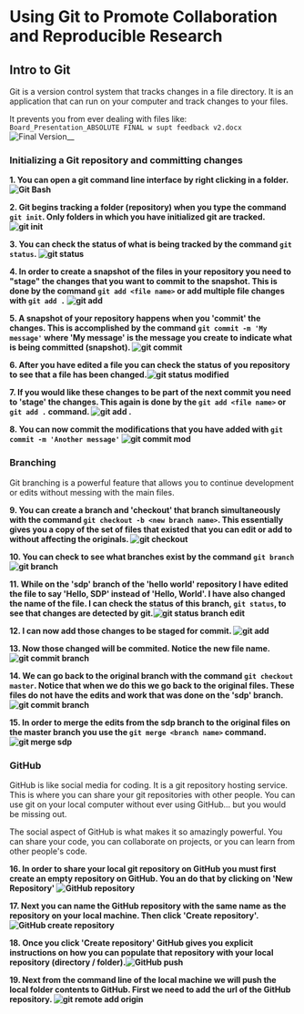 # Using Git to Promote Collaboration and Reproducible Research
## Intro to Git
Git is a version control system that tracks changes in a file directory.  It is an application that can run on your computer and track changes to your files. 

It prevents you from ever dealing with files like: `Board_Presentation_ABSOLUTE FINAL w supt feedback v2.docx` ![Final Version](img/00_final_version.png)__

### Initializing a Git repository and committing changes
__1. You can open a git command line interface by right clicking in a folder. ![Git Bash](https://github.com/nathant23/hello-world/blob/master/img/01_start_Git_Bash.png)__

__2. Git begins tracking a folder (repository) when you type the command `git init`. Only folders in which you have initialized git are tracked. ![git init](https://github.com/nathant23/hello-world/blob/master/img/02_git_init.png)__

__3. You can check the status of what is being tracked by the command `git status`. ![git status](https://github.com/nathant23/hello-world/blob/master/img/03_git_status.png)__

__4. In order to create a snapshot of the files in your repository you need to "stage" the changes that you want to commit to the snapshot.  This is done by the command `git add <file name>` or add multiple file changes with `git add .` ![git add](https://github.com/nathant23/hello-world/blob/master/img/04_git_add_and_status.png)__

__5. A snapshot of your repository happens when you 'commit' the changes.  This is accomplished by the command `git commit -m 'My message'` where 'My message' is the message you create to indicate what is being committed (snapshot). ![git commit](https://github.com/nathant23/hello-world/blob/master/img/05_git_commit.png)__

__6. After you have edited a file you can check the status of you repository to see that a file has been changed.![git status modified](https://github.com/nathant23/hello-world/blob/master/img/06_git_status_modified.png)__

__7. If you would like these changes to be part of the next commit you need to 'stage' the changes.  This again is done by the `git add <file name>` or `git add .` command. ![git add .](https://github.com/nathant23/hello-world/blob/master/img/07_git_add_..png)__

__8. You can now commit the modifications that you have added with `git commit -m 'Another message'` ![git commit mod](https://github.com/nathant23/hello-world/blob/master/img/08_git_commit_modification.png)__

### Branching
Git branching is a powerful feature that allows you to continue development or edits without messing with the main files.

__9. You can create a branch and 'checkout' that branch simultaneously with the command `git checkout -b <new branch name>`.  This essentially gives you a copy of the set of files that existed that you can edit or add to without affecting the originals. ![git checkout](https://github.com/nathant23/hello-world/blob/master/img/09_git_checkout.png)__

__10. You can check to see what branches exist by the command `git branch` ![git branch](https://github.com/nathant23/hello-world/blob/master/img/10_git_branch.png)__

 
__11. While on the 'sdp' branch of the 'hello world' repository I have edited the file to say 'Hello, SDP' instead of 'Hello, World'.  I have also changed the name of the file. I can check the status of this branch, `git status`, to see that changes are detected by git.![git status branch edit](https://github.com/nathant23/hello-world/blob/master/img/11_git_status_delete.png)__

__12. I can now add those changes to be staged for commit. ![git add](https://github.com/nathant23/hello-world/blob/master/img/12_git_add.png)__

__13. Now those changed will be commited. Notice the new file name. ![git commit branch](https://github.com/nathant23/hello-world/blob/master/img/13_git_commit_branch.png)__

__14. We can go back to the original branch with the command `git checkout master`.  Notice that when we do this we go back to the original files.  These files do not have the edits and work that was done on the 'sdp' branch. ![git commit branch](https://github.com/nathant23/hello-world/blob/master/img/14_git_checkout_master.png)__

__15. In order to merge the edits from the sdp branch to the original files on the master branch you use the `git merge <branch name>` command.![git merge sdp](https://github.com/nathant23/hello-world/blob/master/img/15_git_merge_sdp.png)__


### GitHub
GitHub is like social media for coding.  It is a git repository hosting service.  This is where you can share your git repositories with other people.  You can use git on your local computer without ever using GitHub... but you would be missing out.

The social aspect of GitHub is what makes it so amazingly powerful.  You can share your code, you can collaborate on projects, or you can learn from other people's code.  

__16. In order to share your local git repository on GitHub you must first create an empty repository on GitHub. You an do that by clicking on 'New Repository' ![GitHub repository](https://github.com/nathant23/hello-world/blob/master/img/16_new_repository.png)__

__17. Next you can name the GitHub repository with the same name as the repository on your local machine.  Then click 'Create repository'. ![GitHub create repository](https://github.com/nathant23/hello-world/blob/master/img/17_create_repository.png)__

__18. Once you click 'Create repository' GitHub gives you explicit instructions on how you can populate that repository with your local repository (directory / folder).![GitHub push](https://github.com/nathant23/hello-world/blob/master/img/18_github_push.png)__

__19. Next from the command line of the local machine we will push the local folder contents to GitHub.  First we need to add the url of the GitHub repository. ![git remote add origin](https://github.com/nathant23/hello-world/blob/master/img/19_git_remote_add_origin.png)__


